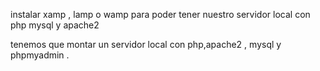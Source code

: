 instalar xamp , lamp o wamp para poder tener nuestro servidor local con php mysql y apache2


tenemos que montar un servidor local con php,apache2 , mysql y phpmyadmin .
